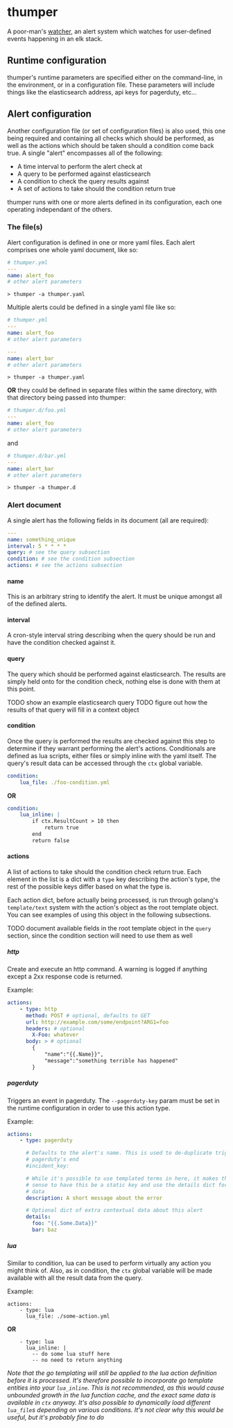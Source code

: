 # thumper

A poor-man's [watcher](https://www.elastic.co/products/watcher), an alert system
which watches for user-defined events happening in an elk stack.

## Runtime configuration

thumper's runtime parameters are specified either on the command-line, in the
environment, or in a configuration file. These parameters will include things
like the elasticsearch address, api keys for pagerduty, etc...

## Alert configuration

Another configuration file (or set of configuration files) is also used, this
one being required and containing all checks which should be performed, as well
as the actions which should be taken should a condition come back true. A single
"alert" encompasses all of the following:

* A time interval to perform the alert check at
* A query to be performed against elasticsearch
* A condition to check the query results against
* A set of actions to take should the condition return true

thumper runs with one or more alerts defined in its configuration, each one
operating independant of the others.

### The file(s)

Alert configuration is defined in one or more yaml files. Each alert comprises
one whole yaml document, like so:

```yaml
# thumper.yml
---
name: alert_foo
# other alert parameters
```

`> thumper -a thumper.yaml`

Multiple alerts could be defined in a single yaml file like so:

```yaml
# thumper.yml
---
name: alert_foo
# other alert parameters

---
name: alert_bar
# other alert parameters
```

`> thumper -a thumper.yaml`

**OR** they could be defined in separate files within the same directory, with
that directory being passed into thumper:

```yaml
# thumper.d/foo.yml
---
name: alert_foo
# other alert parameters
```

and

```yaml
# thumper.d/bar.yml
---
name: alert_bar
# other alert parameters
```

`> thumper -a thumper.d`

### Alert document

A single alert has the following fields in its document (all are required):

```yaml
---
name: something_unique
interval: 5 * * * *
query: # see the query subsection
condition: # see the condition subsection
actions: # see the actions subsection
```

#### name

This is an arbitrary string to identify the alert. It must be unique amongst all
of the defined alerts.

#### interval

A cron-style interval string describing when the query should be run and have
the condition checked against it.

#### query

The query which should be performed against elasticsearch. The results are
simply held onto for the condition check, nothing else is done with them at this
point.

TODO show an example elasticsearch query
TODO figure out how the results of that query will fill in a context object

#### condition

Once the query is performed the results are checked against this step to
determine if they warrant performing the alert's actions. Conditionals are
defined as lua scripts, either files or simply inline with the yaml itself. The
query's result data can be accessed through the `ctx` global variable.

```yaml
condition:
    lua_file: ./foo-condition.yml
```

**OR**

```yaml
condition:
    lua_inline: |
        if ctx.ResultCount > 10 then
            return true
        end
        return false
```

#### actions

A list of actions to take should the condition check return true. Each element
in the list is a dict with a `type` key describing the action's type, the rest
of the possible keys differ based on what the type is.

Each action dict, before actually being processed, is run through golang's
`template/text` system with the action's object as the root template object. You
can see examples of using this object in the following subsections.

TODO document available fields in the root template object in the `query`
section, since the condition section will need to use them as well

##### http

Create and execute an http command. A warning is logged if anything except a 2xx
response code is returned.

Example:

```yaml
actions:
    - type: http
      method: POST # optional, defaults to GET
      url: http://example.com/some/endpoint?ARG1=foo
      headers: # optional
        X-Foo: whatever
      body: > # optional
        {
            "name":"{{.Name}}",
            "message":"something terrible has happened"
        }
```

##### pagerduty

Triggers an event in pagerduty. The `--pagerduty-key` param must be set in the
runtime configuration in order to use this action type.

Example:

```yaml
actions:
    - type: pagerduty

      # Defaults to the alert's name. This is used to de-duplicate triggers on
      # pagerduty's end
      #incident_key:

      # While it's possible to use templated terms in here, it makes the most
      # sense to have this be a static key and use the details dict for dynamic
      # data
      description: A short message about the error

      # Optional dict of extra contextual data about this alert
      details:
        foo: "{{.Some.Data}}"
        bar: baz
```

##### lua

Similar to condition, lua can be used to perform virtually any action you might
think of. Also, as in condition, the `ctx` global variable will be made
available with all the result data from the query.

Example:

```
actions:
    - type: lua
      lua_file: ./some-action.yml
```

**OR**

```actions:
    - type: lua
      lua_inline: |
        -- do some lua stuff here
        -- no need to return anything
```

*Note that the go templating will still be applied to the lua action definition
before it is processed. It's therefore possible to incorporate go template
entities into your `lua_inline`. This is not recommended, as this would cause
unbounded growth in the lua function cache, and the exact same data is available
in `ctx` anyway. It's also possible to dynamically load different `lua_file`s
depending on various conditions. It's not clear why this would be useful, but
it's probably fine to do*
